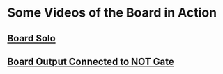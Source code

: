 # Some Videos of the Board in Action
## **[Board Solo](https://photos.google.com/share/AF1QipOQt86xYu3LIYoZ4iMx8fBLORTxNIkFSiyrlg-VXAM1FTR-PDyvdi02ja0fbHQabA/photo/AF1QipOMZab4ttYgHVCj0UGzJjJedmy8gmi2GRmviDpl?key=Zl9ubWZWZXpRcVhkTzJpU01TUDZFS2VsVnI2QmJR)**
## **[Board Output Connected to NOT Gate](https://photos.google.com/share/AF1QipOQt86xYu3LIYoZ4iMx8fBLORTxNIkFSiyrlg-VXAM1FTR-PDyvdi02ja0fbHQabA/photo/AF1QipPCAgb7WWB-7l3uK8WQgtHVEI_uT10_1KNGCgFk?key=Zl9ubWZWZXpRcVhkTzJpU01TUDZFS2VsVnI2QmJR)**